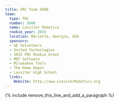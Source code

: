 ```yaml
---
title: FRC Team 5608
team:
  type: FRC
  number: 5608
  name: Lassiter Robotics
  rookie_year: 2015
  location: Marietta, Georgia, USA
  sponsors:
  - GE Volunteers
  - United Technologies
  - 2015 FRC Rookie Grant
  - MDT Software
  - Milwaukee Tools
  - The Home Depot
  - Lassiter High School
  links:
    Website: http://www.LassiterRobotics.org
---
```


{% include remove_this_line_and_add_a_paragraph %}